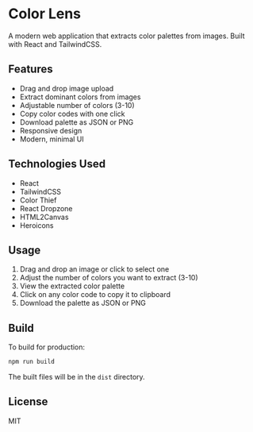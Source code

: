 # Color Lens

A modern web application that extracts color palettes from images. Built with React and TailwindCSS.

## Features

- Drag and drop image upload
- Extract dominant colors from images
- Adjustable number of colors (3-10)
- Copy color codes with one click
- Download palette as JSON or PNG
- Responsive design
- Modern, minimal UI

## Technologies Used

- React
- TailwindCSS
- Color Thief
- React Dropzone
- HTML2Canvas
- Heroicons

## Usage

1. Drag and drop an image or click to select one
2. Adjust the number of colors you want to extract (3-10)
3. View the extracted color palette
4. Click on any color code to copy it to clipboard
5. Download the palette as JSON or PNG

## Build

To build for production:

```bash
npm run build
```

The built files will be in the `dist` directory.

## License

MIT
